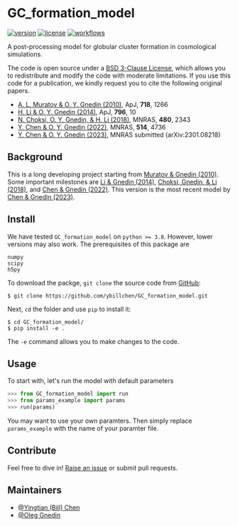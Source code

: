 # GC_formation_model

[![version](https://img.shields.io/badge/version-0.1-blue.svg)](https://github.com/ybillchen/GC_formation_model)
[![license](https://img.shields.io/github/license/ybillchen/GC_formation_model)](LICENSE)
[![workflows](https://img.shields.io/github/actions/workflow/status/ybillchen/GC_formation_model/build.yaml?logo=github)](https://github.com/ybillchen/GC_formation_model/actions/workflows/build.yaml)

A post-processing model for globular cluster formation in cosmological simulations.

The code is open source under a [BSD 3-Clause License](LICENSE), which allows you to redistribute and modify the code with moderate limitations. If you use this code for a publication, we kindly request you to cite the following original papers.

- [A. L. Muratov \& O. Y. Gnedin (2010)](https://ui.adsabs.harvard.edu/abs/2010ApJ...718.1266M/abstract), ApJ, **718**, 1266
- [H. Li \& O. Y. Gnedin (2014)](https://ui.adsabs.harvard.edu/abs/2014ApJ...796...10L/abstract), ApJ, **796**, 10
- [N. Choksi, O. Y. Gnedin, \& H. Li (2018)](https://ui.adsabs.harvard.edu/abs/2018MNRAS.480.2343C/abstract), MNRAS, **480**, 2343
- [Y. Chen \& O. Y. Gnedin (2022)](https://ui.adsabs.harvard.edu/abs/2022MNRAS.514.4736C/abstract), MNRAS, **514**, 4736
- [Y. Chen \& O. Y. Gnedin (2023)](https://ui.adsabs.harvard.edu/abs/2023arXiv230108218C/abstract), MNRAS submitted (arXiv:2301.08218)

## Background

This is a long developing project starting from [Muratov \& Gnedin (2010)](https://ui.adsabs.harvard.edu/abs/2010ApJ...718.1266M/abstract). Some important milestones are [Li \& Gnedin (2014)](https://ui.adsabs.harvard.edu/abs/2014ApJ...796...10L/abstract), [Choksi, Gnedin, \& Li (2018)](https://ui.adsabs.harvard.edu/abs/2018MNRAS.480.2343C/abstract), and [Chen \& Gnedin (2022)](https://ui.adsabs.harvard.edu/abs/2022MNRAS.514.4736C/abstract). This version is the most recent model by [Chen \& Gnedin (2023)](https://ui.adsabs.harvard.edu/abs/2023arXiv230108218C/abstract). 

## Install

We have tested `GC_formation_model` on `python >= 3.8`. However, lower versions may also work. The prerequisites of this package are
```
numpy
scipy
h5py
```

To download the packge, `git clone` the source code from [GitHub](https://github.com/ybillchen/GC_formation_model):
```shell
$ git clone https://github.com/ybillchen/GC_formation_model.git
```
Next, `cd` the folder and use `pip` to install it:
```shell
$ cd GC_formation_model/
$ pip install -e .
```
The `-e` command allows you to make changes to the code.

## Usage

To start with, let's run the model with default parameters
```python
>>> from GC_formation_model import run
>>> from params_example import params
>>> run(params)
```
You may want to use your own paramters. Then simply replace `params_example` with the name of your paramter file.


## Contribute

Feel free to dive in! [Raise an issue](https://github.com/ybillchen/GC_formation_model/issues/new) or submit pull requests.

## Maintainers

- [@Yingtian (Bill) Chen](https://github.com/ybillchen)
- [@Oleg Gnedin](https://github.com/ognedin)
